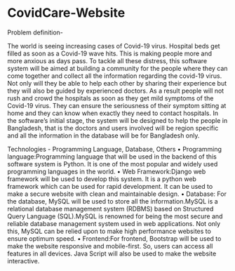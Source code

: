 # CovidCare-Website

Problem definition-

The world is seeing increasing cases of Covid-19 virus. Hospital beds get filled as soon as a 
Covid-19 wave hits. This is making people more and more anxious as days pass. To tackle all 
these distress, this software system will be aimed at building a community for the people where 
they can come together and collect all the information regarding the covid-19 virus. Not only 
will they be able to help each other by sharing their experience but they will also be guided by 
experienced doctors. As a result people will not rush and crowd the hospitals as soon as they get 
mild symptoms of the Covid-19 virus. They can ensure the seriousness of their symptom sitting 
at home and they can know when exactly they need to contact hospitals. In the software’s initial 
stage, the system will be designed to help the people in Bangladesh, that is the doctors and users 
involved will be region specific and all the information in the database will be for Bangladesh 
only.


Technologies - Programming Language, Database, Others
• Programming language:Programming language that will be used in the backend of this 
software system is Python. It is one of the most popular and widely used programming 
languages in the world.
• Web Framework:Django web framework will be used to develop this system. It is a 
python web framework which can be used for rapid development. It can be used to make 
a secure website with clean and maintainable design.
• Database: For the database, MySQL will be used to store all the information.MySQL is a 
relational database management system (RDBMS) based on Structured Query Language 
(SQL).MySQL is renowned for being the most secure and reliable database management 
system used in web applications. Not only this, MySQL can be relied upon to make high 
performance websites to ensure optimum speed.
• Frontend:For frontend, Bootstrap will be used to make the website responsive and 
mobile-first. So, users can access all features in all devices. Java Script will also be used 
to make the website interactive.
